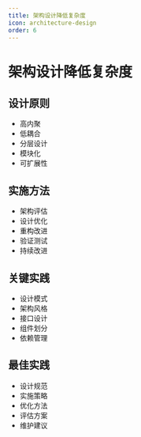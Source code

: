 ```yaml
---
title: 架构设计降低复杂度
icon: architecture-design
order: 6
---
```


# 架构设计降低复杂度

## 设计原则
- 高内聚
- 低耦合
- 分层设计
- 模块化
- 可扩展性

## 实施方法
- 架构评估
- 设计优化
- 重构改进
- 验证测试
- 持续改进

## 关键实践
- 设计模式
- 架构风格
- 接口设计
- 组件划分
- 依赖管理

## 最佳实践
- 设计规范
- 实施策略
- 优化方法
- 评估方案
- 维护建议
